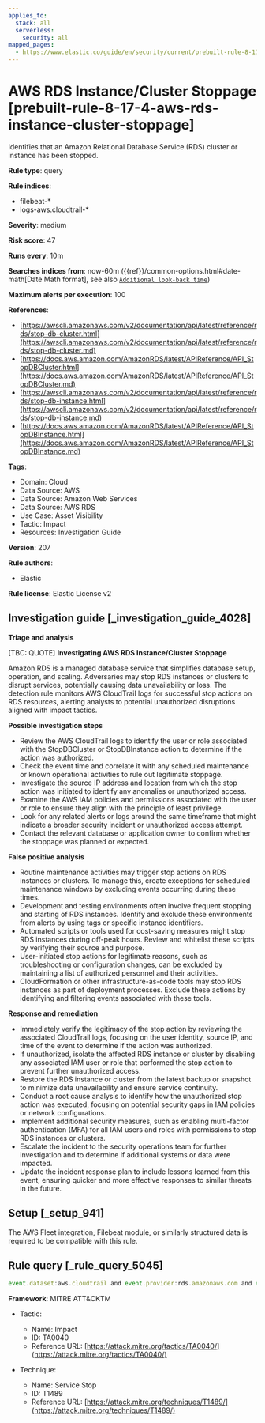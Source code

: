 ```yaml
---
applies_to:
  stack: all
  serverless:
    security: all
mapped_pages:
  - https://www.elastic.co/guide/en/security/current/prebuilt-rule-8-17-4-aws-rds-instance-cluster-stoppage.html
---
```


# AWS RDS Instance/Cluster Stoppage [prebuilt-rule-8-17-4-aws-rds-instance-cluster-stoppage]

Identifies that an Amazon Relational Database Service (RDS) cluster or instance has been stopped.

**Rule type**: query

**Rule indices**:

* filebeat-*
* logs-aws.cloudtrail-*

**Severity**: medium

**Risk score**: 47

**Runs every**: 10m

**Searches indices from**: now-60m ({{ref}}/common-options.html#date-math[Date Math format], see also [`Additional look-back time`](docs-content://solutions/security/detect-and-alert/create-detection-rule.md#rule-schedule))

**Maximum alerts per execution**: 100

**References**:

* [https://awscli.amazonaws.com/v2/documentation/api/latest/reference/rds/stop-db-cluster.html](https://awscli.amazonaws.com/v2/documentation/api/latest/reference/rds/stop-db-cluster.md)
* [https://docs.aws.amazon.com/AmazonRDS/latest/APIReference/API_StopDBCluster.html](https://docs.aws.amazon.com/AmazonRDS/latest/APIReference/API_StopDBCluster.md)
* [https://awscli.amazonaws.com/v2/documentation/api/latest/reference/rds/stop-db-instance.html](https://awscli.amazonaws.com/v2/documentation/api/latest/reference/rds/stop-db-instance.md)
* [https://docs.aws.amazon.com/AmazonRDS/latest/APIReference/API_StopDBInstance.html](https://docs.aws.amazon.com/AmazonRDS/latest/APIReference/API_StopDBInstance.md)

**Tags**:

* Domain: Cloud
* Data Source: AWS
* Data Source: Amazon Web Services
* Data Source: AWS RDS
* Use Case: Asset Visibility
* Tactic: Impact
* Resources: Investigation Guide

**Version**: 207

**Rule authors**:

* Elastic

**Rule license**: Elastic License v2

## Investigation guide [_investigation_guide_4028]

**Triage and analysis**

[TBC: QUOTE]
**Investigating AWS RDS Instance/Cluster Stoppage**

Amazon RDS is a managed database service that simplifies database setup, operation, and scaling. Adversaries may stop RDS instances or clusters to disrupt services, potentially causing data unavailability or loss. The detection rule monitors AWS CloudTrail logs for successful stop actions on RDS resources, alerting analysts to potential unauthorized disruptions aligned with impact tactics.

**Possible investigation steps**

* Review the AWS CloudTrail logs to identify the user or role associated with the StopDBCluster or StopDBInstance action to determine if the action was authorized.
* Check the event time and correlate it with any scheduled maintenance or known operational activities to rule out legitimate stoppage.
* Investigate the source IP address and location from which the stop action was initiated to identify any anomalies or unauthorized access.
* Examine the AWS IAM policies and permissions associated with the user or role to ensure they align with the principle of least privilege.
* Look for any related alerts or logs around the same timeframe that might indicate a broader security incident or unauthorized access attempt.
* Contact the relevant database or application owner to confirm whether the stoppage was planned or expected.

**False positive analysis**

* Routine maintenance activities may trigger stop actions on RDS instances or clusters. To manage this, create exceptions for scheduled maintenance windows by excluding events occurring during these times.
* Development and testing environments often involve frequent stopping and starting of RDS instances. Identify and exclude these environments from alerts by using tags or specific instance identifiers.
* Automated scripts or tools used for cost-saving measures might stop RDS instances during off-peak hours. Review and whitelist these scripts by verifying their source and purpose.
* User-initiated stop actions for legitimate reasons, such as troubleshooting or configuration changes, can be excluded by maintaining a list of authorized personnel and their activities.
* CloudFormation or other infrastructure-as-code tools may stop RDS instances as part of deployment processes. Exclude these actions by identifying and filtering events associated with these tools.

**Response and remediation**

* Immediately verify the legitimacy of the stop action by reviewing the associated CloudTrail logs, focusing on the user identity, source IP, and time of the event to determine if the action was authorized.
* If unauthorized, isolate the affected RDS instance or cluster by disabling any associated IAM user or role that performed the stop action to prevent further unauthorized access.
* Restore the RDS instance or cluster from the latest backup or snapshot to minimize data unavailability and ensure service continuity.
* Conduct a root cause analysis to identify how the unauthorized stop action was executed, focusing on potential security gaps in IAM policies or network configurations.
* Implement additional security measures, such as enabling multi-factor authentication (MFA) for all IAM users and roles with permissions to stop RDS instances or clusters.
* Escalate the incident to the security operations team for further investigation and to determine if additional systems or data were impacted.
* Update the incident response plan to include lessons learned from this event, ensuring quicker and more effective responses to similar threats in the future.


## Setup [_setup_941]

The AWS Fleet integration, Filebeat module, or similarly structured data is required to be compatible with this rule.


## Rule query [_rule_query_5045]

```js
event.dataset:aws.cloudtrail and event.provider:rds.amazonaws.com and event.action:(StopDBCluster or StopDBInstance) and event.outcome:success
```

**Framework**: MITRE ATT&CKTM

* Tactic:

    * Name: Impact
    * ID: TA0040
    * Reference URL: [https://attack.mitre.org/tactics/TA0040/](https://attack.mitre.org/tactics/TA0040/)

* Technique:

    * Name: Service Stop
    * ID: T1489
    * Reference URL: [https://attack.mitre.org/techniques/T1489/](https://attack.mitre.org/techniques/T1489/)



